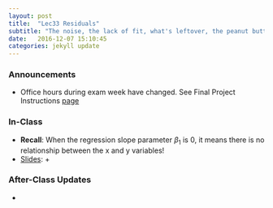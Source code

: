 ```yaml
---
layout: post
title:  "Lec33 Residuals"
subtitle: "The noise, the lack of fit, what's leftover, the peanut butter at the bottom of the jar."
date:   2016-12-07 15:10:45
categories: jekyll update
---
```




### Announcements

* Office hours during exam week have changed. See Final Project Instructions
<a href = "{{ site.baseurl }}/assets/Final_Project/final_project_outline.html#administrative_notes" target = "_blank">page</a>



### In-Class

* **Recall**: When the regression slope parameter $\beta_1$ is 0, it means there is no relationship between the x and y variables!
* <a href = "{{ site.baseurl }}/assets/4-Regression/residuals.html" target = "_blank">Slides</a>:
    + 



### After-Class Updates

* 
